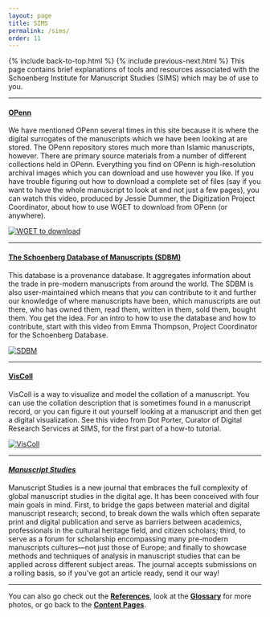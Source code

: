 ```yaml
---
layout: page
title: SIMS
permalink: /sims/
order: 11
---
```

{% include back-to-top.html %}
{% include previous-next.html %}
This page contains brief explanations of tools and resources associated with the Schoenberg Institute for Manuscript Studies (SIMS) which may be of use to you.

------------------
#### [**OPenn**](http://openn.library.upenn.edu/ReadMe.html)

We have mentioned OPenn several times in this site because it is where the digital surrogates of the manuscripts which we have been looking at are stored. The OPenn repository stores much more than Islamic manuscripts, however. There are primary source materials from a number of different collections held in OPenn. Everything you find on OPenn is high-resolution archival images which you can download and use however you like. If you have trouble figuring out how to download a complete set of files (say if you want to have the whole manuscript to look at and not just a few pages), you can watch this video, produced by Jessie Dummer, the Digitization Project Coordinator, about how to use WGET to download from OPenn (or anywhere).

[![WGET to download](http://img.youtube.com/vi/uCzQIFSIw7o/0.jpg)](http://www.youtube.com/watch?v=uCzQIFSIw7o "Download from OPenn")

------------

#### [**The Schoenberg Database of Manuscripts (SDBM)**](https://sdbm.library.upenn.edu/)

This database is a provenance database. It aggregates information about the trade in pre-modern manuscripts from around the world. The SDBM is also user-maintained which means that *you* can contribute to it and further our knowledge of where manuscripts have been, which manuscripts are out there, who has owned them, read them, written in them, sold them, bought them. You get the idea. For an intro to how to use the database and how to contribute, start with this video from Emma Thompson, Project Coordinator for the Schoenberg Database.

[![SDBM](http://img.youtube.com/vi/ZQfsr9R1FlU/0.jpg)](http://www.youtube.com/watch?v=ZQfsr9R1FlU "Getting started with Schoenberg Database")

-----------------

#### [**VisColl**](https://viscoll.org/)

VisColl is a way to visualize and model the collation of a manuscript. You can use the collation description that is sometimes found in a manuscript record, or you can figure it out yourself looking at a manuscript and then get a digital visualization. See this video from Dot Porter, Curator of Digital Research Services at SIMS, for the first part of a how-to tutorial.

[![VisColl](http://img.youtube.com/vi/TdPPcCIcSgk/0.jpg)](http://www.youtube.com/watch?v=TdPPcCIcSgk "Making a model using VisColl")

------------------

#### [***Manuscript Studies***](https://mss.pennpress.org/home/)

Manuscript Studies is a new journal that embraces the full complexity of global manuscript studies in the digital age. It has been conceived with four main goals in mind. First, to bridge the gaps between material and digital manuscript research; second, to break down the walls which often separate print and digital publication and serve as barriers between academics, professionals in the cultural heritage field, and citizen scholars; third, to serve as a forum for scholarship encompassing many pre-modern manuscripts cultures—not just those of Europe; and finally to showcase methods and techniques of analysis in manuscript studies that can be applied across different subject areas. The journal accepts submissions on a rolling basis, so if you've got an article ready, send it our way!

--------------------
You can also go check out the [**References**](/islamicmss/references/), look at the [**Glossary**](/islamicmss/glossary/) for more photos, or go back to the [**Content Pages**](/islamicmss/).
